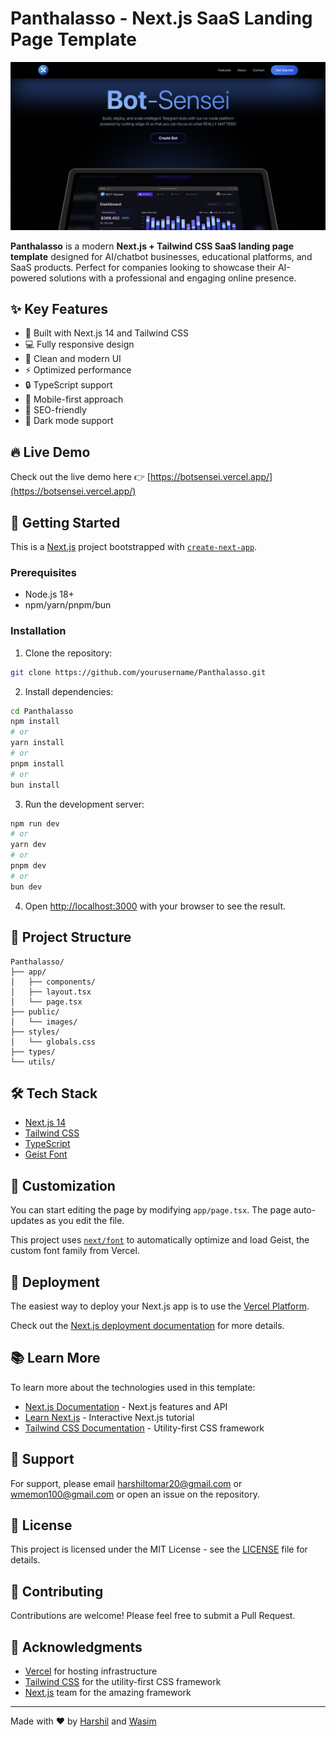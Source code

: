 # Panthalasso - Next.js SaaS Landing Page Template

![alt text](image.png)

**Panthalasso** is a modern **Next.js + Tailwind CSS SaaS landing page template** designed for AI/chatbot businesses, educational platforms, and SaaS products. Perfect for companies looking to showcase their AI-powered solutions with a professional and engaging online presence.

## ✨ Key Features

- 🚀 Built with Next.js 14 and Tailwind CSS
- 💻 Fully responsive design
- 🎨 Clean and modern UI
- ⚡ Optimized performance
- 🔒 TypeScript support
- 📱 Mobile-first approach
- 🎯 SEO-friendly
- 🌙 Dark mode support

## 🔥 Live Demo

Check out the live demo here 👉 [https://botsensei.vercel.app/](https://botsensei.vercel.app/)

## 🚀 Getting Started

This is a [Next.js](https://nextjs.org/) project bootstrapped with [`create-next-app`](https://github.com/vercel/next.js/tree/canary/packages/create-next-app).

### Prerequisites

- Node.js 18+ 
- npm/yarn/pnpm/bun

### Installation

1. Clone the repository:
```bash
git clone https://github.com/yourusername/Panthalasso.git
```

2. Install dependencies:
```bash
cd Panthalasso
npm install
# or
yarn install
# or
pnpm install
# or
bun install
```

3. Run the development server:
```bash
npm run dev
# or
yarn dev
# or
pnpm dev
# or
bun dev
```

4. Open [http://localhost:3000](http://localhost:3000) with your browser to see the result.

## 📁 Project Structure

```
Panthalasso/
├── app/
│   ├── components/
│   ├── layout.tsx
│   └── page.tsx
├── public/
│   └── images/
├── styles/
│   └── globals.css
├── types/
└── utils/
```

## 🛠 Tech Stack

- [Next.js 14](https://nextjs.org/)
- [Tailwind CSS](https://tailwindcss.com/)
- [TypeScript](https://www.typescriptlang.org/)
- [Geist Font](https://vercel.com/font)

## 📝 Customization

You can start editing the page by modifying `app/page.tsx`. The page auto-updates as you edit the file.

This project uses [`next/font`](https://nextjs.org/docs/app/building-your-application/optimizing/fonts) to automatically optimize and load Geist, the custom font family from Vercel.

## 🚀 Deployment

The easiest way to deploy your Next.js app is to use the [Vercel Platform](https://vercel.com/new?filter=next.js).

Check out the [Next.js deployment documentation](https://nextjs.org/docs/app/building-your-application/deploying) for more details.

## 📚 Learn More

To learn more about the technologies used in this template:

- [Next.js Documentation](https://nextjs.org/docs) - Next.js features and API
- [Learn Next.js](https://nextjs.org/learn) - Interactive Next.js tutorial
- [Tailwind CSS Documentation](https://tailwindcss.com/docs) - Utility-first CSS framework

## 💬 Support

For support, please email harshiltomar20@gmail.com or wmemon100@gmail.com or open an issue on the repository.

## 📄 License

This project is licensed under the MIT License - see the [LICENSE](LICENSE) file for details.

## 🤝 Contributing

Contributions are welcome! Please feel free to submit a Pull Request.

## 🙏 Acknowledgments

- [Vercel](https://vercel.com) for hosting infrastructure
- [Tailwind CSS](https://tailwindcss.com) for the utility-first CSS framework
- [Next.js](https://nextjs.org) team for the amazing framework

---

Made with ❤️ by [Harshil](https://github.com/harshiltomar) and [Wasim](https://github.com/wmemon)